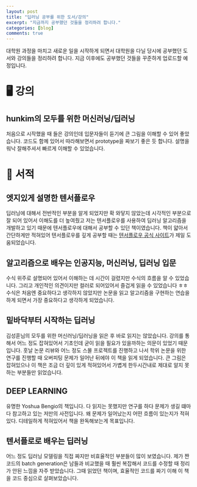 ```yaml
---
layout: post
title: "딥러닝 공부를 위한 도서/강의"
excerpt: "지금까지 공부했던 것들을 정리하려 합니다."
categories: [blog]
comments: true
---
```


대학원 과정을 마치고 새로운 일을 시작하게 되면서 대학원을 다닐 당시에 공부했던 도서와 강의들을 정리하려 합니다. 지금 이후에도 공부했던 것들을 꾸준하게 업로드할 예정입니다.

# 🖥 강의 

## hunkim의 모두를 위한 머신러닝/딥러닝
처음으로 시작했을 때 들은 강의인데 입문자들이 듣기에 큰 그림을 이해할 수 있어 좋았습니다. 코드도 함께 있어서 따라해보면서 prototype을 짜보기 좋은 듯 합니다. 설명을 워낙 잘해주셔서 빠르게 이해할 수 있었습니다.

# 📙 서적

## 엣지있게 설명한 텐서플로우
딥러닝에 대해서 전반적인 부분을 알게 되었지만 확 와닿지 않았는데 시각적인 부분으로 잘 되어 있어서 이해도를 더 높여줬고 저는 텐서플로우를 사용하여 딥러닝 알고리즘을 개발하고 있기 때문에 텐서플로우에 대해서 공부할 수 있던 책이였습니다. 책이 얇아서 간단하게만 적혀있어 텐서플로우를 깊게 공부할 때는 [텐서플로우 공식 사이트](https://www.tensorflow.org)가 제일 도움되었습니다. 

## 알고리즘으로 배우는 인공지능, 머신러닝, 딥러닝 입문
수식 위주로 설명되어 있어서 이해하는 데 시간이 걸렸지만 수식의 흐름을 알 수 있었습니다. 그리고 개인적인 의견이지만 컬러로 되어있어서 즐겁게 읽을 수 있었습니다 ㅎㅎ 수식은 처음엔 중요하다고 생각하지 않았지만 논문을 읽고 알고리즘을 구현하는 연습을 하게 되면서 가장 중요하다고 생각하게 되었습니다.

## 밑바닥부터 시작하는 딥러닝
김성훈님의 모두를 위한 머신러닝/딥러닝을 읽은 후 바로 읽지는 않았습니다. 강의를 통해서 어느 정도 잡혀있어서 기초인데 굳이 읽을 필요가 있을까하는 의문이 있었기 때문입니다. 훗날 논문 리뷰와 어느 정도 스몰 프로젝트를 진행하고 나서 학위 논문을 위한 연구를 진행할 때 오버피팅 문제가 일어난 뒤에야 이 책을 읽게 되었습니다. 큰 그림은 잡혀있으나 이 책은 조금 더 깊이 있게 적혀있어서 가볍게 한두시간내로 제대로 알지 못하는 부분들만 읽었습니다.

## DEEP LEARNING
유명한 Yoshua Bengio의 책입니다. 다 읽지는 못했지만 연구를 하다 문제가 생길 떄마다 참고하고 있는 저만의 사전입니다. 왜 문제가 일어났는지 어떤 흐름이 있는지가 적혀있다. 디테일하게 적혀있어서 책을 완독해보는게 목표입니다.

## 텐서플로로 배우는 딥러닝
어느 정도 딥러닝 모델링을 직접 짜지만 비효율적인 부분들이 많이 보였습니다. 제가 짠 코드의 batch generation은 남들과 비교했을 때 훨씬 복잡해서 코드를 수정할 때 정리가 안된 느낌을 자주 받았습니다. 그때 읽었던 책이며, 효율적인 코드를 짜기 이해 이 책을 코드 중심으로 살펴보았습니다.





